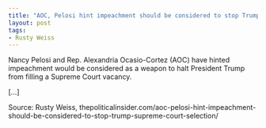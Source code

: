 ```yaml
---
title: "AOC, Pelosi hint impeachment should be considered to stop Trump Supreme Court selection"
layout: post
tags:
- Rusty Weiss
---
```


Nancy Pelosi and Rep. Alexandria Ocasio-Cortez (AOC) have hinted impeachment would be considered as a weapon to halt President Trump from filling a Supreme Court vacancy.

[...]

Source: Rusty Weiss, thepoliticalinsider.com/aoc-pelosi-hint-impeachment-should-be-considered-to-stop-trump-supreme-court-selection/
